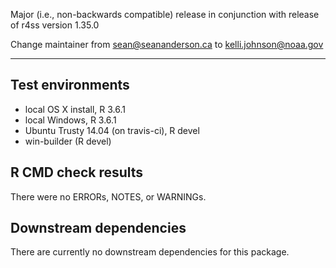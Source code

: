 Major (i.e., non-backwards compatible) release in conjunction with release
of r4ss version 1.35.0

Change maintainer from sean@seananderson.ca to kelli.johnson@noaa.gov

---

## Test environments
* local OS X install, R 3.6.1
* local Windows, R 3.6.1
* Ubuntu Trusty 14.04 (on travis-ci), R devel
* win-builder (R devel)

## R CMD check results
There were no ERRORs, NOTES, or WARNINGs.

## Downstream dependencies
There are currently no downstream dependencies for this package.
